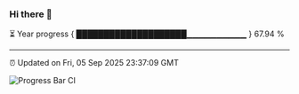 ### Hi there 👋

⏳ Year progress { ████████████████████▁▁▁▁▁▁▁▁▁▁ } 67.94 %

---

⏰ Updated on Fri, 05 Sep 2025 23:37:09 GMT

![Progress Bar CI](https://github.com/IshwaranRudhara/GIT-ACTION/workflows/Progress%20Bar%20CI/badge.svg)
